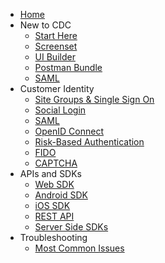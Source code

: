 - [Home](/)
- New to CDC
    - [Start Here](new.md)
    - [Screenset](screenset.md)
    - [UI Builder](ui-builder.md)
    - [Postman Bundle](postman.md)
    - [SAML](saml.md)
- Customer Identity
    - [Site Groups & Single Sign On](/customer-identity/sso)
    - [Social Login](/customer-identity/social-login)
    - [SAML](/customer-identity/saml)
    - [OpenID Connect](/customer-identity/oidc)
    - [Risk-Based Authentication](/customer-identity/rba)
    - [FIDO](/customer-identity/fido)
    - [CAPTCHA](/customer-identity/captcha)
- APIs and SDKs
    - [Web SDK](/apis-and-sdks/web-sdk)
    - [Android SDK](/apis-and-sdks/android-sdk)
    - [iOS SDK](/apis-and-sdks/ios-sdk)
    - [REST API](/apis-and-sdks/rest-api)
    - [Server Side SDKs](/apis-and-sdks/server-side-sdks)
- Troubleshooting
    - [Most Common Issues](/troubleshooting/common)